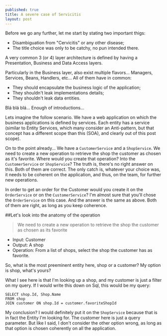 ```yaml
---
published: true
title: A severe case of Servicitis
layout: post
---
```



Before we go any further, let me start by stating two important thigs:

- Disambiguation from "Cervicitis" or any other disease;
- The title choice was only to be catchy, no pun intended there.


A very common 3 (or 4) layer architecture is defined by having a Presentation, Business and Data Access layers.

Particularly in the Business layer, also exist multiple flavors... Managers, Services, Beans, Handlers, etc... All of them have in common:

- They should encapsulate the business logic of the application;
- They shouldn't leak implementations details;
- They shouldn't leak data entities.

Blá blá blá... Enough of introductions...

Lets imagine the follow scenario. We have a web application on which the business applications is defined by services. Each entity has a service (similar to Entity Services, which many consider an Anti-pattern, but that concept has a different scope than this (SOA), and clearly out of this post scope).

On to the point already... We have a `CustomerService` and a `ShopService`. We need to create a new operation to retrieve the shop the customer as chosen as it's favorite.
Where would you create that operation? Into the `CustomerService` or `ShopService`? 
The truth is, there's no right answer on this. Both of them are correct. The only catch is, whatever your choice was, it needs to be coherent on the application, and thus, on the team, for further new operations.

In order to get an order for the Customer would you create it on the `OrderService` or on the `CustomerService`? I'm almost sure that you'll chose the `OrderService` on this case. And the answer is the same as above. Both of them are right, as long as you keep coherence.

##Let's look into the anatomy of the operation

> We need to create a new operation to retrieve the shop the customer as chosen as its favorite

- Input: Customer
- Output: A shop
- Operation: From a list of shops, select the shop the customer has as favorite.

So, what is the most preeminent entity here, shop or a customer? My option is shop, what's yours?

What I see here is that I'm looking up a shop, and my customer is just a filter on my query. If I would write this down on Sql, this would be my query:

    SELECT shop.Id, Shop.Name
    FROM shop
    JOIN customer ON shop.Id = customer.favoriteShopId

My conclusion? I would definitely put it on the `ShopService` because that is in fact the Entity I'm looking for. The customer here is just a query parameter. But like I said, I don't consider the other option wrong, as long as that option is chosen coherently on all the application.
